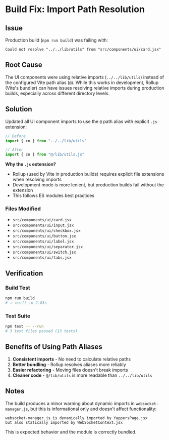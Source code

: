 # Build Fix: Import Path Resolution

## Issue
Production build (`npm run build`) was failing with:
```
Could not resolve "../../lib/utils" from "src/components/ui/card.jsx"
```

## Root Cause
The UI components were using relative imports (`../../lib/utils`) instead of the configured Vite path alias (`@`). While this works in development, Rollup (Vite's bundler) can have issues resolving relative imports during production builds, especially across different directory levels.

## Solution
Updated all UI component imports to use the `@` path alias with explicit `.js` extension:

```javascript
// Before
import { cn } from "../../lib/utils"

// After
import { cn } from "@/lib/utils.js"
```

**Why the `.js` extension?**
- Rollup (used by Vite in production builds) requires explicit file extensions when resolving imports
- Development mode is more lenient, but production builds fail without the extension
- This follows ES modules best practices

### Files Modified
- `src/components/ui/card.jsx`
- `src/components/ui/input.jsx`
- `src/components/ui/checkbox.jsx`
- `src/components/ui/button.jsx`
- `src/components/ui/label.jsx`
- `src/components/ui/separator.jsx`
- `src/components/ui/switch.jsx`
- `src/components/ui/tabs.jsx`

## Verification

### Build Test
```bash
npm run build
# ✓ built in 2.83s
```

### Test Suite
```bash
npm test -- --run
# 3 test files passed (13 tests)
```

## Benefits of Using Path Aliases
1. **Consistent imports** - No need to calculate relative paths
2. **Better bundling** - Rollup resolves aliases more reliably
3. **Easier refactoring** - Moving files doesn't break imports
4. **Cleaner code** - `@/lib/utils` is more readable than `../../lib/utils`

## Notes
The build produces a minor warning about dynamic imports in `websocket-manager.js`, but this is informational only and doesn't affect functionality:
```
websocket-manager.js is dynamically imported by YappersPage.jsx 
but also statically imported by WebSocketContext.jsx
```

This is expected behavior and the module is correctly bundled.
